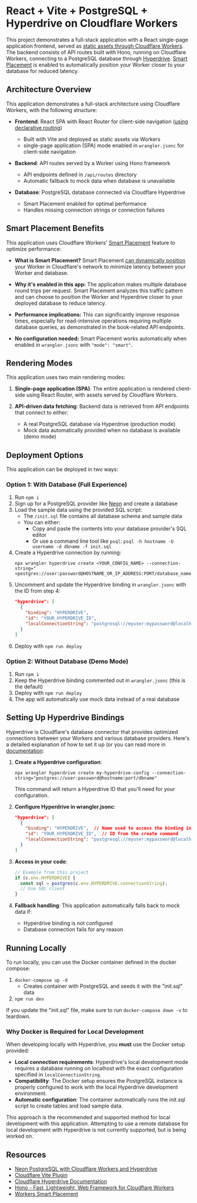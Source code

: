 # React + Vite + PostgreSQL + Hyperdrive on Cloudflare Workers

<!-- dash-content-start -->

This project demonstrates a full-stack application with a React single-page application frontend, served as [static assets through Cloudflare Workers](https://developers.cloudflare.com/workers/static-assets/). The backend
consists of API routes built with Hono, running on Cloudflare Workers, connecting to a PostgreSQL database through [Hyperdrive](https://developers.cloudflare.com/hyperdrive/). [Smart Placement](https://developers.cloudflare.com/workers/configuration/smart-placement/) is enabled to
automatically position your Worker closer to your database for reduced latency.

<!-- dash-content-end -->

## Architecture Overview

This application demonstrates a full-stack architecture using Cloudflare Workers, with the following structure:

- **Frontend**: React SPA with React Router for client-side navigation ([using declarative routing](https://reactrouter.com/en/main/start/overview))

  - Built with Vite and deployed as static assets via Workers
  - single-page application (SPA) mode enabled in `wrangler.jsonc` for client-side navigation

- **Backend**: API routes served by a Worker using Hono framework

  - API endpoints defined in `/api/routes` directory
  - Automatic fallback to mock data when database is unavailable

- **Database**: PostgreSQL database connected via Cloudflare Hyperdrive
  - Smart Placement enabled for optimal performance
  - Handles missing connection strings or connection failures

## Smart Placement Benefits

This application uses Cloudflare Workers' [Smart Placement](https://developers.cloudflare.com/workers/configuration/smart-placement/) feature to optimize performance:

- **What is Smart Placement?** Smart Placement [can dynamically position](https://developers.cloudflare.com/workers/configuration/smart-placement/#understand-how-smart-placement-works) your Worker in Cloudflare's network to minimize latency between your Worker and database.

- **Why it's enabled in this app:** The application makes multiple database round trips per request. Smart Placement analyzes this traffic pattern and can choose to position the Worker and Hyperdrive closer to your deployed database to reduce latency.

- **Performance implications:** This can significantly improve response times, especially for read-intensive operations requiring multiple database queries, as demonstrated in the book-related API endpoints.

- **No configuration needed:** Smart Placement works automatically when enabled in `wrangler.jsonc` with `"mode": "smart"`.

## Rendering Modes

This application uses two main rendering modes:

1. **Single-page application (SPA)**: The entire application is rendered client-side using React Router, with assets served by Cloudflare Workers.

2. **API-driven data fetching**: Backend data is retrieved from API endpoints that connect to either:
   - A real PostgreSQL database via Hyperdrive (production mode)
   - Mock data automatically provided when no database is available (demo mode)

## Deployment Options

This application can be deployed in two ways:

### Option 1: With Database (Full Experience)

1. Run `npm i`
2. Sign up for a PostgreSQL provider like [Neon](https://neon.tech) and create a database
3. Load the sample data using the provided SQL script:
   - The `/init.sql` file contains all database schema and sample data
   - You can either:
     - Copy and paste the contents into your database provider's SQL editor
     - Or use a command line tool like `psql`: `psql -h hostname -U username -d dbname -f init.sql`
4. Create a Hyperdrive connection by running:
   ```
   npx wrangler hyperdrive create <YOUR_CONFIG_NAME> --connection-string="<postgres://user:password@HOSTNAME_OR_IP_ADDRESS:PORT/database_name>"
   ```
5. Uncomment and update the Hyperdrive binding in `wrangler.jsonc` with the ID from step 4:
   ```json
   "hyperdrive": [
     {
       "binding": "HYPERDRIVE",
       "id": "YOUR_HYPERDRIVE_ID",
       "localConnectionString": "postgresql://myuser:mypassword@localhost:5432/mydatabase"
     }
   ]
   ```
6. Deploy with `npm run deploy`

### Option 2: Without Database (Demo Mode)

1. Run `npm i`
2. Keep the Hyperdrive binding commented out in `wrangler.jsonc` (this is the default)
3. Deploy with `npm run deploy`
4. The app will automatically use mock data instead of a real database

## Setting Up Hyperdrive Bindings

Hyperdrive is Cloudflare's database connector that provides optimized connections between your Workers and various database providers. Here's a detailed explanation of how to set it up (or you can read more in [documentation](https://developers.cloudflare.com/hyperdrive/configuration/connect-to-postgres/):

1. **Create a Hyperdrive configuration**:

   ```
   npx wrangler hyperdrive create my-hyperdrive-config --connection-string="postgres://user:password@hostname:port/dbname"
   ```

   This command will return a Hyperdrive ID that you'll need for your configuration.

2. **Configure Hyperdrive in wrangler.jsonc**:

   ```json
   "hyperdrive": [
     {
       "binding": "HYPERDRIVE",  // Name used to access the binding in your code
       "id": "YOUR_HYPERDRIVE_ID",  // ID from the create command
       "localConnectionString": "postgresql://myuser:mypassword@localhost:5432/mydatabase"  // Local dev connection
     }
   ]
   ```

3. **Access in your code**:

   ```javascript
   // Example from this project
   if (c.env.HYPERDRIVE) {
     const sql = postgres(c.env.HYPERDRIVE.connectionString);
     // Use SQL client
   }
   ```

4. **Fallback handling**: This application automatically falls back to mock data if:
   - Hyperdrive binding is not configured
   - Database connection fails for any reason

## Running Locally

To run locally, you can use the Docker container defined in the docker compose:

1. `docker-compose up -d`
   - Creates container with PostgreSQL and seeds it with the "init.sql" data
2. `npm run dev`

If you update the "init.sql" file, make sure to run `docker-compose down -v` to teardown.

### Why Docker is Required for Local Development

When developing locally with Hyperdrive, you **must** use the Docker setup provided:

- **Local connection requirements**: Hyperdrive's local development mode requires a database running on localhost with the exact configuration specified in `localConnectionString`.
- **Compatibility**: The Docker setup ensures the PostgreSQL instance is properly configured to work with the local Hyperdrive development environment.
- **Automatic configuration**: The container automatically runs the init.sql script to create tables and load sample data.

This approach is the recommended and supported method for local development with this application. Attempting to use a remote database for local development with Hyperdrive is not currently supported, but is being worked on.

## Resources

- [Neon PostgreSQL with Cloudflare Workers and Hyperdrive](https://developers.cloudflare.com/hyperdrive/examples/neon/)
- [Cloudflare Vite Plugin](https://www.npmjs.com/package/@cloudflare/vite-plugin)
- [Cloudflare Hyperdrive Documentation](https://developers.cloudflare.com/hyperdrive/get-started/)
- [Hono - Fast, Lightweight, Web Framework for Cloudflare Workers](https://hono.dev/docs/getting-started/cloudflare-workers)
- [Workers Smart Placement](https://developers.cloudflare.com/workers/configuration/smart-placement/)
